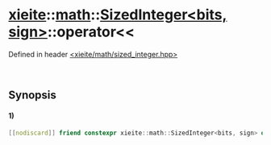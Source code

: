 # [xieite](../../../../../xieite.md)\:\:[math](../../../../../math.md)\:\:[SizedInteger<bits, sign>](../../../../integer.md)\:\:operator<<
Defined in header [<xieite/math/sized_integer.hpp>](../../../../../../../include/xieite/math/sized_integer.hpp)

&nbsp;

## Synopsis
#### 1)
```cpp
[[nodiscard]] friend constexpr xieite::math::SizedInteger<bits, sign> operator<<(const xieite::math::SizedInteger<bits, sign> leftOperand, const xieite::math::SizedInteger<bits, sign> rightOperand) noexcept;
```
